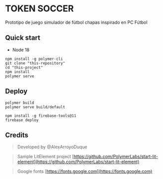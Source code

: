 # TOKEN SOCCER

Prototipo de juego simulador de fútbol chapas inspirado en PC Fútbol

## Quick start

- Node 18

```
npm install -g polymer-cli
git clone "this-repository"
cd "this-project"
npm install
polymer serve
```

## Deploy

```
polymer build
polymer serve build/default
```

```
npm install -g firebase-tools@11
firebase deploy
```


## Credits
> Developed by @AlexArroyoDuque

> Sample LitElement project [https://github.com/PolymerLabs/start-lit-element](https://github.com/PolymerLabs/start-lit-element)

> Google fonts [https://fonts.google.com](https://fonts.google.com)

